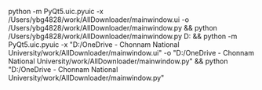 python -m PyQt5.uic.pyuic -x /Users/ybg4828/work/AllDownloader/mainwindow.ui -o /Users/ybg4828/work/AllDownloader/mainwindow.py && python /Users/ybg4828/work/AllDownloader/mainwindow.py
D: && python -m PyQt5.uic.pyuic -x "D:/OneDrive - Chonnam National University/work/AllDownloader/mainwindow.ui" -o "D:/OneDrive - Chonnam National University/work/AllDownloader/mainwindow.py" && python "D:/OneDrive - Chonnam National University/work/AllDownloader/mainwindow.py"
